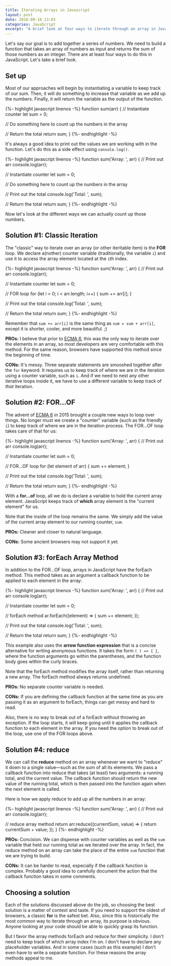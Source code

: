 ```yaml
---
title: Iterating Arrays in Javascript
layout: post
date: 2018-09-18 13:03
categories: JavaScript
excerpt: "A brief look at four ways to iterate through an array in JavaScript"
---
```


Let's say our goal is to add together a series of numbers. We need to build a function that takes an array of numbers as input and returns the sum of those numbers as an integer. There are at least four ways to do this in JavaScript. Let's take a brief look.

## Set up

Most of our approaches will begin by instantiating a variable to keep track of our sum. Then, it will do something to increase that variable as we add up the numbers. Finally, it will return the variable as the output of the function.

{%- highlight javascript linenos -%}
function sum(arr) {
  // Instantiate counter
  let sum = 0;

  // Do something here to count up the numbers in the array

  // Return the total
  return sum;
}
{%- endhighlight -%}

It's always a good idea to print out the values we are working with in the function. Let's do this as a side effect using `console.log()`.

{%- highlight javascript linenos -%}
function sum('Array: ', arr) {
  // Print out arr
  console.log(arr);

  // Instantiate counter
  let sum = 0;

  // Do something here to count up the numbers in the array

  // Print out the total
  console.log('Total: ', sum);

  // Return the total
  return sum;
}
{%- endhighlight -%}

Now let's look at the different ways we can actually count up those numbers.

## Solution #1: Classic Iteration

The "classic" way to iterate over an array (or other iteritable item) is the **FOR** loop. We declare a(nother) counter variable (traditionally, the variable `i`) and use it to access the array element located at the `i`th index.

{%- highlight javascript linenos -%}
function sum('Array: ', arr) {
  // Print out arr
  console.log(arr);

  // Instantiate counter
  let sum = 0;

  // FOR loop
  for (let i = 0; i < arr.length; i++) {
     sum += arr[i];
  }

  // Print out the total
  console.log('Total: ', sum);

  // Return the total
  return sum;
}
{%- endhighlight -%}

Remember that `sum += arr[i]` is the same thing as `sum = sum + arr[i]`, except it is shorter, cooler, and more beautiful. ;)

**PROs:** I believe that prior to [ECMA 6](https://www.ecma-international.org/ecma-262/6.0/#sec-for-in-and-for-of-statements), this was the only way to iterate over the elements in an array, so most developers are very comfortable with this method. For the same reason, browsers have supported this method since the beginning of time.

**CONs:** It's messy. Three separate statements are smooshed together after the `for` keyword. It requires us to keep track of where we are in the iteration using a counter variable, such as `i`. And if we need to nest any other iterative loops inside it, we have to use a different variable to keep track of *that* iteration.

## Solution #2: FOR...OF

The advent of [ECMA 6](https://www.ecma-international.org/ecma-262/6.0/#sec-for-in-and-for-of-statements) in 2015 brought a couple new ways to loop over things. No longer must we create a "counter" variable (such as the friendly `i`) to keep track of where we are in the iteration process. The FOR...OF loop takes care of that for us:

{%- highlight javascript linenos -%}
function sum('Array: ', arr) {
  // Print out arr
  console.log(arr);

  // Instantiate counter
  let sum = 0;

  // FOR...OF loop
  for (let element of arr) {
    sum += element;
  }

  // Print out the total
  console.log('Total: ', sum);

  // Return the total
  return sum;
}
{%- endhighlight -%}

With a **for...of** loop, all we do is declare a variable to hold the current array element. JavaScript keeps track of **which** array element is the "current element" for us.

Note that the inside of the loop remains the same. We simply add the value of the current array element to our running counter, `sum`.

**PROs:** Cleaner and closer to natural language.

**CONs:** Some ancient browsers may not support it yet.



## Solution #3: forEach Array Method
In addition to the FOR...OF loop, arrays in JavaScript have the forEach method. This method takes as an argument a callback function to be applied to each element in the array:


{%- highlight javascript linenos -%}
function sum('Array: ', arr) {
  // Print out arr
  console.log(arr);

  // Instantiate counter
  let sum = 0;

  // forEach method
  ar.forEach((element) => {
    sum += element;
  });

  // Print out the total
  console.log('Total: ', sum);

  // Return the total
  return sum;
}
{%- endhighlight -%}

This example also uses the **arrow function expression** that is a concise alternative for writing anonymous functions. It takes the form `( ) => { }`, where the function arguments go within the parentheses, and the function body goes within the curly braces.

Note that the forEach method modifies the array itself, rather than returning a new array. The forEach method always returns undefined.

**PROs:** No separate counter variable is needed.

**CONs:** If you are defining the callback function at the same time as you are passing it as an argument to forEach, things can get messy and hard to read.

Also, there is no way to break out of a forEach without throwing an exception. If the loop starts, it will keep going until it applies the callback function to each element in the array. If you need the option to break out of the loop, use one of the FOR loops above.

## Solution #4: reduce

We can call the **reduce** method on an array whenever we want to "reduce" it down to a single value&mdash;such as the sum of all its elements. We pass a callback function into reduce that takes (at least) two arguments: a running total, and the current value. The callback function should return the new value of the running total, which is then passed into the function again when the next element is called.

Here is how we apply reduce to add up all the numbers in an array:

{%- highlight javascript linenos -%}
function sum('Array: ', arr) {
  // Print out arr
  console.log(arr);

  // reduce array method
  return arr.reduce((currentSum, value) => {
        return currentSum + value;
  });
}
{%- endhighlight -%}

**PROs:** Concision. We can dispense with counter variables as well as the `sum` variable that held our running total as we iterated over the array. In fact, the reduce method on an array can take the place of the entire `sum` function that we are trying to build.

**CONs:** It can be harder to read, especially if the callback function is complex. Probably a good idea to carefully document the action that the callback function takes in some comments.

## Choosing a solution

Each of the solutions discussed above do the job, so choosing the best solution is a matter of context and taste. If you need to support the oldest of browsers, a classic **for** is the safest bet. Also, since this is historically the most common way to iterate through an array, its purpose is obvious. Anyone looking at your code should be able to quickly grasp its function.

But I favor the array methods forEach and reduce for their simplicity. I don't need to keep track of which array index I'm on. I don't have to declare any placeholder variables. And in some cases (such as this example) I don't even have to write a separate function. For these reasons the array methods appeal to me.

